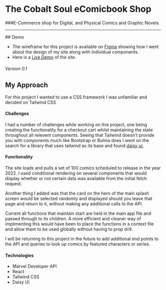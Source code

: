 
# The Cobalt Soul eComicbook Shop

###E-Commerce shop for Digital, and Physical Comics and Graphic Novels

<hr>
## Demo

<ul>
<li>The wireframe for this project is available on <a href='https://www.figma.com/file/Rott5ft7r1k1z0TWFtLN6A/The-Cobalt-Soul-eCommerce?node-id=5%3A94'>Figma</a> showing how I went about the design of my site along with individual components.</li>
<li>Here is a <a href='https://thecobaltsoul.netlify.app/'> Live Demo</a> of the site.</li>
</ul>


<h6>Version 0.1</h6>

<h2>My Approach</h2>

<p>For this project I wanted to use a CSS framework I was unfamiliar and decided on Tailwind CSS</p>

<h4>Challenges</h4>

<p>I had a number of challenges while working on this project, one being creating the functionality for a checkout cart whilst maintaining the state throughout all relevent components. Seeing that Tailwind doesn't provide you with components much like Bootstrap or Bulma does I went on the search for a library that uses tailwind as its base and found <a href='https://daisyui.com/'> daisy ui.</a></p>

<h4>Functionality</h4>

<p>
The site loads and pulls a set of 100 comics scheduled to release in the year 2022. I used conditional rendering on several components that would display whether or not certain data was available from the initial fetch request.
</p>
<p> Another thing I added was that the card on the hero of the main splash screen would be selected randomly and displayed should you leave that page and return to it, without making any additional calls to the API.</p>

<p>Current all functions that maintain start are held in the main app file and passed through to its children. A more efficient and cleaner way of implimenting this would have been to place the functions in a context file and allow them to be used globally without having to prop drill.</p>

<p>I will be returning to this project in the future to add additional end points to the API and queries to look up comics by featured characters or series.</p>

<h4>Technologies</h4>
<ul>
    <li>Marvel Developer API</li>
    <li>React</li>
    <li>Tailwind CSS</li>
    <li>Daisy UI</li>
</ul>


